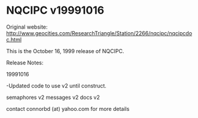 NQCIPC v19991016
================
Original website: http://www.geocities.com/ResearchTriangle/Station/2266/nqcipc/nqcipcdoc.html


This is the October 16, 1999 release of NQCIPC.

Release Notes:

19991016

-Updated code to use v2 until construct. 

semaphores v2
messages v2
docs v2

contact connorbd (at) yahoo.com for more details

